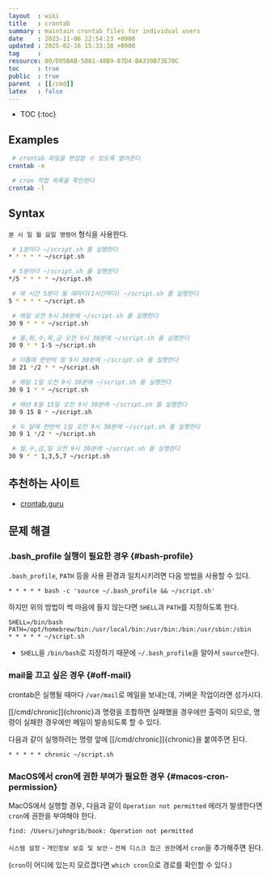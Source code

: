 ```yaml
---
layout  : wiki
title   : crontab
summary : maintain crontab files for individual users
date    : 2023-11-06 22:54:23 +0900
updated : 2025-02-16 15:33:38 +0900
tag     : 
resource: 80/D05BAB-5081-48B9-87D4-BA339B73E70C
toc     : true
public  : true
parent  : [[/cmd]]
latex   : false
---
```

* TOC
{:toc}

## Examples

```bash
 # crontab 파일을 편집할 수 있도록 열어준다
crontab -e

 # cron 작업 목록을 확인한다
crontab -l
```

## Syntax

`분 시 일 월 요일 명령어` 형식을 사용한다.

```bash
 # 1분마다 ~/script.sh 를 실행한다
* * * * * ~/script.sh

 # 5분마다 ~/script.sh 를 실행한다
*/5 * * * * ~/script.sh

 # 매 시간 5분이 될 때마다(1시간마다) ~/script.sh 를 실행한다
5 * * * * ~/script.sh

 # 매일 오전 9시 30분에 ~/script.sh 를 실행한다
30 9 * * * ~/script.sh

 # 월,화,수,목,금 오전 9시 30분에 ~/script.sh 를 실행한다
30 9 * * 1-5 ~/script.sh

 # 이틀에 한번씩 밤 9시 30분에 ~/script.sh 를 실행한다
30 21 */2 * * ~/script.sh

 # 매달 1일 오전 9시 30분에 ~/script.sh 를 실행한다
30 9 1 * * ~/script.sh

 # 매년 8월 15일 오전 9시 30분에 ~/script.sh 를 실행한다
30 9 15 8 * ~/script.sh

 # 두 달에 한번씩 1일 오전 9시 30분에 ~/script.sh 를 실행한다
30 9 1 */2 * ~/script.sh

 # 월,수,금,일 오전 9시 30분에 ~/script.sh 를 실행한다
30 9 * * 1,3,5,7 ~/script.sh
```

## 추천하는 사이트

- [crontab.guru]( https://crontab.guru/ )

## 문제 해결

### .bash_profile 실행이 필요한 경우 {#bash-profile}

`.bash_profile`, `PATH` 등을 사용 환경과 일치시키려면 다음 방법을 사용할 수 있다.

```
* * * * * bash -c 'source ~/.bash_profile && ~/script.sh'
```

하지만 위의 방법이 썩 마음에 들지 않는다면 `SHELL`과 `PATH`를 지정하도록 한다.

```
SHELL=/bin/bash
PATH=/opt/homebrew/bin:/usr/local/bin:/usr/bin:/bin:/usr/sbin:/sbin
* * * * * ~/script.sh
```

- `SHELL`을 `/bin/bash`로 지정하기 때문에 `~/.bash_profile`을 알아서 `source`한다.

### mail을 끄고 싶은 경우 {#off-mail}

crontab은 실행될 때마다 `/var/mail`로 메일을 보내는데, 가벼운 작업이라면 성가시다.

[[/cmd/chronic]]{chronic}과 명령을 조합하면 실패했을 경우에만 출력이 되므로, 명령이 실패한 경우에만 메일이 발송되도록 할 수 있다.

다음과 같이 실행하려는 명령 앞에 [[/cmd/chronic]]{chronic}을 붙여주면 된다.

```
* * * * * chronic ~/script.sh
```

### MacOS에서 cron에 권한 부여가 필요한 경우 {#macos-cron-permission}

MacOS에서 실행할 경우, 다음과 같이 `Operation not permitted` 에러가 발생한다면 `cron`에 권한을 부여해야 한다.

```bash
find: /Users/johngrib/book: Operation not permitted
```

`시스템 설정` - `개인정보 보호 및 보안` - `전체 디스크 접근 권한`에서 `cron`을 추가해주면 된다.

(`cron`이 어디에 있는지 모르겠다면 `which cron`으로 경로를 확인할 수 있다.)

